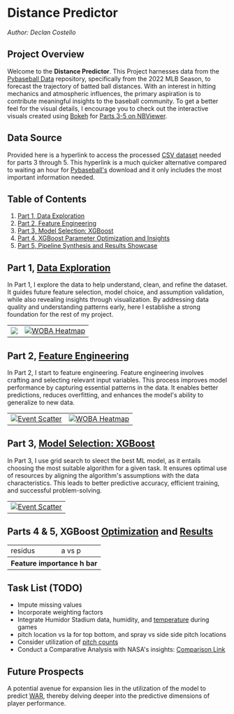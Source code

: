 # **Distance Predictor**
*Author: Declan Costello*

## **Project Overview**

Welcome to the **Distance Predictor**. This Project harnesses data from the [Pybaseball Data](https://github.com/jldbc/pybaseball) repository, specifically from the 2022 MLB Season, to forecast the trajectory of batted ball distances. With an interest in hitting mechanics and atmospheric influences, the primary aspiration is to contribute meaningful insights to the baseball community. To get a better feel for the visual details, I encourage you to check out the interactive visuals created using [Bokeh](http://bokeh.org/) for [Parts 3-5 on NBViewer](https://nbviewer.org/github/dec1costello/Baseball/tree/main/Hitting/).

## **Data Source**

Provided here is a hyperlink to access the processed [CSV dataset](https://drive.google.com/file/d/1tnhLBWTBbbo917c8f9LYwdVHwd-gr5bU/view?usp=sharing) needed for parts 3 through 5. This hyperlink is a much quicker alternative compared to waiting an hour for [Pybaseball's](https://github.com/jldbc/pybaseball) download and it only includes the most important information needed.

## **Table of Contents**

1. [Part 1, Data Exploration](https://nbviewer.org/github/dec1costello/Baseball/blob/main/Hitting/Distance-Predictor-Part-1.ipynb)
2. [Part 2, Feature Engineering](https://nbviewer.org/github/dec1costello/Baseball/blob/main/Hitting/Distance-Predictor-Part-2.ipynb)
3. [Part 3, Model Selection: XGBoost](https://nbviewer.org/github/dec1costello/Baseball/blob/main/Hitting/Distance-Predictor-Part-3.ipynb)
4. [Part 4, XGBoost Parameter Optimization and Insights](https://nbviewer.org/github/dec1costello/Baseball/blob/main/Hitting/Distance-Predictor-Part-4.ipynb)
5. [Part 5, Pipeline Synthesis and Results Showcase](https://nbviewer.org/github/dec1costello/Baseball/blob/main/Hitting/Distance-Predictor-Part-5.ipynb)


## **Part 1, [Data Exploration](https://nbviewer.org/github/dec1costello/Baseball/blob/main/Hitting/Distance-Predictor-Part-1.ipynb)**

In Part 1, I explore the data to help understand, clean, and refine the dataset. It guides future feature selection, model choice, and assumption validation, while also revealing insights through visualization. By addressing data quality and understanding patterns early, here I establishe a strong foundation for the rest of my project.

<table>

<tbody>
  <tr>
    <td>
      <a href="https://nbviewer.org/github/dec1costello/Baseball/blob/main/Hitting/Distance-Predictor-Part-1.ipynb">
        <img src="https://github.com/dec1costello/Baseball/assets/79241861/a2c62f05-3ecc-4c4e-891f-9a772f2cdfd7" />
      </a>
    </td>
    <td>
      <a href="https://nbviewer.org/github/dec1costello/Baseball/blob/main/Hitting/Distance-Predictor-Part-1.ipynb">
        <img src="https://github.com/dec1costello/Baseball/assets/79241861/68cceac6-174b-4f7e-80e7-d5669d55f849" alt="WOBA Heatmap" />
      </a>
    </td>
</tr>
</tbody>
</table>

## **Part 2, [Feature Engineering](https://nbviewer.org/github/dec1costello/Baseball/blob/main/Hitting/Distance-Predictor-Part-2.ipynb)**

In Part 2, I start to feature engineering. Feature engineering involves crafting and selecting relevant input variables. This process improves model performance by capturing essential patterns in the data. It enables better predictions, reduces overfitting, and enhances the model's ability to generalize to new data.



<table>

<tbody>
  <tr>
    <td>
      <a href="https://nbviewer.org/github/dec1costello/Baseball/blob/main/Hitting/Distance-Predictor-Part-2.ipynb">
        <img src="https://github.com/dec1costello/Baseball/assets/79241861/b7cee43a-5197-412e-abdb-2f5502605b96" alt="Event Scatter" />
      </a>
    </td>
    <td>
      <a href="https://nbviewer.org/github/dec1costello/Baseball/blob/main/Hitting/Distance-Predictor-Part-2.ipynb">
        <img src="https://github.com/dec1costello/Baseball/assets/79241861/4e07ccec-4cec-42c5-92c1-1d602053b812" alt="WOBA Heatmap" />
      </a>
    </td>
</tr>
</tbody>
</table>

## **Part 3, [Model Selection: XGBoost](https://nbviewer.org/github/dec1costello/Baseball/blob/main/Hitting/Distance-Predictor-Part-3.ipynb)**

In Part 3, I use grid search to sleect the best ML model, as it entails choosing the most suitable algorithm for a given task. It ensures optimal use of resources by aligning the algorithm's assumptions with the data characteristics. This leads to better predictive accuracy, efficient training, and successful problem-solving.



<table>

<tbody>
  <tr>
    <td>
      <a href="https://nbviewer.org/github/dec1costello/Baseball/blob/main/Hitting/Distance-Predictor-Part-2.ipynb">
        <img src="https://github.com/dec1costello/Baseball/assets/79241861/11a4414a-7b01-4f05-9625-90a3de21c752" alt="Event Scatter" />
      </a>
    </td>
</tr>
</tbody>
</table>



## **Parts 4 & 5, XGBoost [Optimization](https://nbviewer.org/github/dec1costello/Baseball/blob/main/Hitting/Distance-Predictor-Part-4.ipynb) and [Results]((https://nbviewer.org/github/dec1costello/Baseball/blob/main/Hitting/Distance-Predictor-Part-5.ipynb))**

<table>

  <tr>
    <td>residus</td>
    <td>a vs p</td>
  </tr>
    <tr>
    <th 
colspan="2"
>Feature importance h bar</th>
  </tr>
</table>

## **Task List (TODO)**

- Impute missing values
- Incorporate weighting factors
- Integrate Humidor Stadium data, humidity, and [temperature](http://baseball.physics.illinois.edu/HRProbTemp.pdf) during games
- pitch location vs la for top bottom, and spray vs side side pitch locations
- Consider utilization of [pitch counts](https://blogs.fangraphs.com/hitters-are-losing-more-long-plate-appearances/)
- Conduct a Comparative Analysis with NASA's insights: [Comparison Link](https://www1.grc.nasa.gov/beginners-guide-to-aeronautics/whit/#play-ball)

## **Future Prospects**

A potential avenue for expansion lies in the utilization of the model to predict [WAR](https://blogs.fangraphs.com/an-iota-of-xwoba-does-overperformance-improve-confidence/), thereby delving deeper into the predictive dimensions of player performance.
